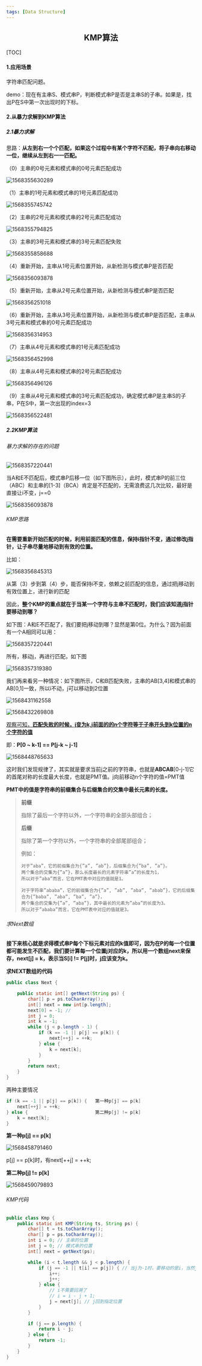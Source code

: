```yaml
---
tags: [Data Structure]
---
```



## <center>KMP算法</center>

[TOC]

#### 1.应用场景

字符串匹配问题。

demo：现在有主串S、模式串P，判断模式串P是否是主串S的子串。如果是，找出P在S中第一次出现时的下标。

#### 2.从暴力求解到KMP算法

##### 2.1暴力求解

思路：**从左到右一个个匹配，如果这个过程中有某个字符不匹配，将子串向右移动一位，继续从左到右一一匹配。**

（0）主串的0号元素和模式串的0号元素匹配成功

![1568355630289](https://fenglinliu.github.io/assets/img/blog/1568355630289.png)

（1）主串的1号元素和模式串的1号元素匹配成功

![1568355745742](https://fenglinliu.github.io/assets/img/blog/1568355745742.png)

（2）主串的2号元素和模式串的2号元素匹配成功

![1568355794825](https://fenglinliu.github.io/assets/img/blog/1568355794825.png)

（3）主串的3号元素和模式串的3号元素匹配失败

![1568355858688](https://fenglinliu.github.io/assets/img/blog/1568355858688.png)

（4）重新开始，主串从1号元素位置开始，从新检测与模式串P是否匹配

![1568356093878](https://fenglinliu.github.io/assets/img/blog/1568356093878.png)

（5）重新开始，主串从2号元素位置开始，从新检测与模式串P是否匹配

![1568356251018](https://fenglinliu.github.io/assets/img/blog/1568356251018.png)

（6）重新开始，主串从3号元素位置开始，从新检测与模式串P是否匹配，主串从3号元素和模式串的0号元素匹配成功

![1568356314953](https://fenglinliu.github.io/assets/img/blog/1568356314953.png)

（7）主串从4号元素和模式串的1号元素匹配成功

![1568356452998](https://fenglinliu.github.io/assets/img/blog/1568356452998.png)

（8）主串从4号元素和模式串的2号元素匹配成功

![1568356496126](https://fenglinliu.github.io/assets/img/blog/1568356496126.png)	

（9）主串从4号元素和模式串的3号元素匹配成功，确定模式串P是主串S的子串，P在S中，第一次出现的index=3

![1568356522481](https://fenglinliu.github.io/assets/img/blog/1568356522481.png)

##### 2.2KMP算法

###### 暴力求解的存在的问题

![1568357220441](https://fenglinliu.github.io/assets/img/blog/1568357220441.png)

当A和E不匹配后，模式串P后移一位（如下图所示），此时，模式串P的前三位（ABC）和主串的[1-3]（BCA）肯定是不匹配的，无需浪费这几次比较，最好是直接让i不变，j==0

![1568356093878](https://fenglinliu.github.io/assets/img/blog/1568356093878.png)

###### KMP思路

**在需要重新开始匹配的时候，利用前面匹配的信息，保持i指针不变，通过修改j指针，让子串尽量地移动到有效的位置。**

比如：

![1568356845313](https://fenglinliu.github.io/assets/img/blog/1568356845313.png)

从第（3）步到第（4）步，能否保持i不变，依赖之前匹配的信息，通过把j移动到有效位置上，进行新的匹配

因此，**整个KMP的重点就在于当某一个字符与主串不匹配时，我们应该知道j指针要移动到哪？**

如下图：A和E不匹配了，我们要把j移动到哪？显然是第0位。为什么？因为前面有一个A相同可以用：

![1568357220441](https://fenglinliu.github.io/assets/img/blog/1568357220441.png)

所有，移动j，再进行匹配，如下图

![1568357319380](https://fenglinliu.github.io/assets/img/blog/1568357319380.png)

我们再来看另一种情况：如下图所示，C和B匹配失败，主串的AB[3,4]和模式串的AB[0,1]一致，所以i不动，j可以移动到2位置

![1568431162558](https://fenglinliu.github.io/assets/img/blog/1568431162558.png)

![1568432269808](https://fenglinliu.github.io/assets/img/blog/1568432269808.png)

<u>观察可知，**匹配失败的时候，j变为k,j前面的的n个字符等于子串开头到k位置的n个字符的值**</u>

即：**P[0 ~ k-1] == P[j-k ~ j-1]**

![1568448765633](https://fenglinliu.github.io/assets/img/blog/1568448765633.png)

这时我们发现规律了，其实就是要求当前j之前的字符串，也就是**ABCAB**[0-j-1]它的首尾对称的长度最大长度，也就是PMT值。j向前移动n个字符的值=PMT值

**PMT中的值是字符串的前缀集合与后缀集合的交集中最长元素的长度。**

> **前缀**
>
> 指除了最后一个字符以外，一个字符串的全部头部组合；
>
> **后缀**
>
> 指除了第一个字符以外，一个字符串的全部尾部组合；
>
> 例如：
>
> ```
> 对于”aba”，它的前缀集合为{”a”, ”ab”}，后缀集合为{”ba”, ”a”}。
> 两个集合的交集为{”a”}，那么长度最长的元素字符串”a”的长度为1，
> 所以对于”aba”而言，它在PMT表中对应的值就是1。
> 
> 对于字符串”ababa”，它的前缀集合为{”a”, ”ab”, ”aba”, ”abab”}，它的后缀集合为{”baba”, ”aba”, ”ba”, ”a”}， 
> 两个集合的交集为{”a”, ”aba”}，其中最长的元素为”aba”的长度为3。
> 所以对于”ababa”而言，它在PMT表中对应的值就是3。
> ```

###### 求Next数组

**接下来核心就是求得模式串P每个下标元素对应的k值即可，因为在P的每一个位置都可能发生不匹配，我们要计算每一个位置j对应的k，所以用一个数组next来保存，next[j] = k，表示当S[i] != P[j]时，j应该变为k。**

**求NEXT数组的代码**

```java
public class Next {

    public static int[] getNext(String ps) {
        char[] p = ps.toCharArray();
        int[] next = new int[p.length];
        next[0] = -1; // 
        int j = 0;
        int k = -1;
        while (j < p.length - 1) {
            if (k == -1 || p[j] == p[k]) {
                next[++j] = ++k;
            } else {
                k = next[k];
            }
        }
        return next;
    }
}
```

两种主要情况

```java
if (k == -1 || p[j] == p[k]) {   第一种p[j] == p[k]
    next[++j] = ++k;
} else {                         第二种p[j] != p[k]
    k = next[k];
}
```

**第一种p[j] == p[k]**

![1568458791460](https://fenglinliu.github.io/assets/img/blog/1568458791460.png)

p[j] == p[k]时，有next[++j] = ++k;

**第二种p[j] != p[k]**

![1568459079893](https://fenglinliu.github.io/assets/img/blog/1568459079893.png)

###### KMP代码

```java
public class Kmp {
    public static int KMP(String ts, String ps) {
        char[] t = ts.toCharArray();
        char[] p = ps.toCharArray();
        int i = 0; // 主串的位置
        int j = 0; // 模式串的位置
        int[] next = getNext(ps);

        while (i < t.length && j < p.length) {
            if (j == -1 || t[i] == p[j]) { // 当j为-1时，要移动的是i，当然j也要归0
                i++;
                j++;
            } else {
                // i不需要回溯了
                // i = i - j + 1;
                j = next[j]; // j回到指定位置
            }
        }

        if (j == p.length) {
            return i - j;
        } else {
            return -1;
        }
    }
}
```







